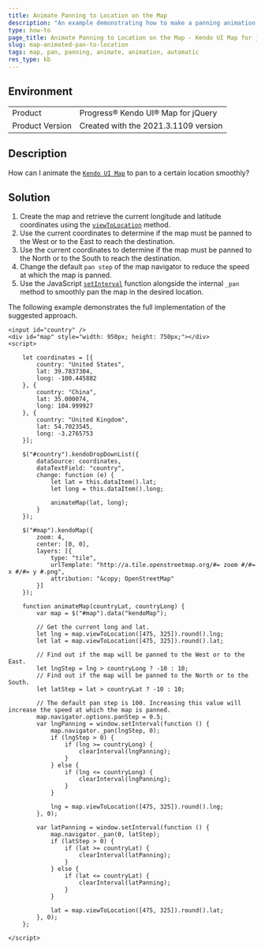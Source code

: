```yaml
---
title: Animate Panning to Location on the Map
description: "An example demonstrating how to make a panning animation when particular coordinates are selected."
type: how-to
page_title: Animate Panning to Location on the Map - Kendo UI Map for jQuery
slug: map-animated-pan-to-location
tags: map, pan, panning, animate, animation, automatic
res_type: kb
---
```


## Environment

<table>
 <tr>
  <td>Product</td>
  <td>Progress® Kendo UI® Map for jQuery</td>
 </tr>
 <tr>
  <td>Product Version</td>
  <td>Created with the 2021.3.1109 version</td>
 </tr>
</table>

## Description

How can I animate the [`Kendo UI Map`](/controls/diagrams-and-maps/map/overview) to pan to a certain location smoothly?

## Solution

1. Create the map and retrieve the current longitude and latitude coordinates using the [`viewToLocation`](/api/javascript/dataviz/ui/map/methods/viewtolocation) method.
1. Use the current coordinates to determine if the map must be panned to the West or to the East to reach the destination.
1. Use the current coordinates to determine if the map must be panned to the North or to the South to reach the destination.
1. Change the default `pan step` of the map navigator to reduce the speed at which the map is panned.
1. Use the JavaScript [`setInterval`](https://developer.mozilla.org/en-US/docs/Web/API/setInterval) function alongside the internal `_pan` method to smoothly pan the map in the desired location.

The following example demonstrates the full implementation of the suggested approach.

```dojo
<input id="country" />
<div id="map" style="width: 950px; height: 750px;"></div>
<script>

    let coordinates = [{
        country: "United States",
        lat: 39.7837304,
        long: -100.445882
    }, {
        country: "China",
        lat: 35.000074,
        long: 104.999927
    }, {
        country: "United Kingdom",
        lat: 54.7023545,
        long: -3.2765753
    }];

    $("#country").kendoDropDownList({
        dataSource: coordinates,
        dataTextField: "country",
        change: function (e) {
            let lat = this.dataItem().lat;
            let long = this.dataItem().long;

            animateMap(lat, long);
        }
    });

    $("#map").kendoMap({
        zoom: 4,
        center: [0, 0],
        layers: [{
            type: "tile",
            urlTemplate: "http://a.tile.openstreetmap.org/#= zoom #/#= x #/#= y #.png",
            attribution: "&copy; OpenStreetMap"
        }]
    });

    function animateMap(countryLat, countryLong) {
        var map = $("#map").data("kendoMap");

        // Get the current long and lat.
        let lng = map.viewToLocation([475, 325]).round().lng;
        let lat = map.viewToLocation([475, 325]).round().lat;

        // Find out if the map will be panned to the West or to the East.
        let lngStep = lng > countryLong ? -10 : 10;
        // Find out if the map will be panned to the North or to the South.
        let latStep = lat > countryLat ? -10 : 10;

        // The default pan step is 100. Increasing this value will increase the speed at which the map is panned.
        map.navigator.options.panStep = 0.5;
        var lngPanning = window.setInterval(function () {
            map.navigator._pan(lngStep, 0);
            if (lngStep > 0) {
                if (lng >= countryLong) {
                    clearInterval(lngPanning);
                }
            } else {
                if (lng <= countryLong) {
                    clearInterval(lngPanning);
                }
            }

            lng = map.viewToLocation([475, 325]).round().lng;
        }, 0);

        var latPanning = window.setInterval(function () {
            map.navigator._pan(0, latStep);
            if (latStep > 0) {
                if (lat >= countryLat) {
                    clearInterval(latPanning);
                }
            } else {
                if (lat <= countryLat) {
                    clearInterval(latPanning);
                }
            }

            lat = map.viewToLocation([475, 325]).round().lat;
        }, 0);
    };

</script>
```
